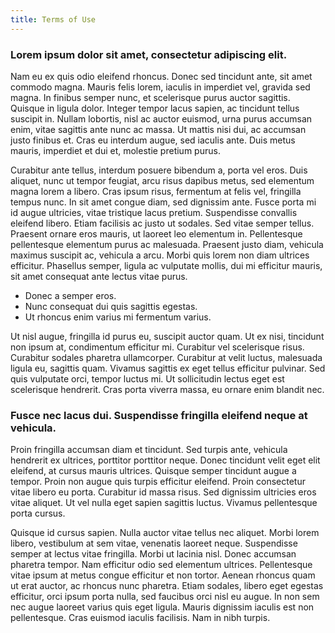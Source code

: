 ```yaml
---
title: Terms of Use
---
```


### Lorem ipsum dolor sit amet, consectetur adipiscing elit. 
Nam eu ex quis odio eleifend rhoncus. Donec sed tincidunt ante, sit amet commodo magna. Mauris felis lorem, iaculis in imperdiet vel, gravida sed magna. In finibus semper nunc, et scelerisque purus auctor sagittis. Quisque in ligula dolor. Integer tempor lacus sapien, ac tincidunt tellus suscipit in. Nullam lobortis, nisl ac auctor euismod, urna purus accumsan enim, vitae sagittis ante nunc ac massa. Ut mattis nisi dui, ac accumsan justo finibus et. Cras eu interdum augue, sed iaculis ante. Duis metus mauris, imperdiet et dui et, molestie pretium purus.

Curabitur ante tellus, interdum posuere bibendum a, porta vel eros. Duis aliquet, nunc ut tempor feugiat, arcu risus dapibus metus, sed elementum magna lorem a libero. Cras ipsum risus, fermentum at felis vel, fringilla tempus nunc. In sit amet congue diam, sed dignissim ante. Fusce porta mi id augue ultricies, vitae tristique lacus pretium. Suspendisse convallis eleifend libero. Etiam facilisis ac justo ut sodales. Sed vitae semper tellus. Praesent ornare eros mauris, ut laoreet leo elementum in. Pellentesque pellentesque elementum purus ac malesuada. Praesent justo diam, vehicula maximus suscipit ac, vehicula a arcu. Morbi quis lorem non diam ultrices efficitur. Phasellus semper, ligula ac vulputate mollis, dui mi efficitur mauris, sit amet consequat ante lectus vitae purus.

* Donec a semper eros. 
* Nunc consequat dui quis sagittis egestas. 
* Ut rhoncus enim varius mi fermentum varius. 

Ut nisl augue, fringilla id purus eu, suscipit auctor quam. Ut ex nisi, tincidunt non ipsum at, condimentum efficitur mi. Curabitur vel scelerisque risus. Curabitur sodales pharetra ullamcorper. Curabitur at velit luctus, malesuada ligula eu, sagittis quam. Vivamus sagittis ex eget tellus efficitur pulvinar. Sed quis vulputate orci, tempor luctus mi. Ut sollicitudin lectus eget est scelerisque hendrerit. Cras porta viverra massa, eu ornare enim blandit nec.

### Fusce nec lacus dui. Suspendisse fringilla eleifend neque at vehicula. 

Proin fringilla accumsan diam et tincidunt. Sed turpis ante, vehicula hendrerit ex ultrices, porttitor porttitor neque. Donec tincidunt velit eget elit eleifend, at cursus mauris ultrices. Quisque semper tincidunt augue a tempor. Proin non augue quis turpis efficitur eleifend. Proin consectetur vitae libero eu porta. Curabitur id massa risus. Sed dignissim ultricies eros vitae aliquet. Ut vel nulla eget sapien sagittis luctus. Vivamus pellentesque porta cursus.

Quisque id cursus sapien. Nulla auctor vitae tellus nec aliquet. Morbi lorem libero, vestibulum at sem vitae, venenatis laoreet neque. Suspendisse semper at lectus vitae fringilla. Morbi ut lacinia nisl. Donec accumsan pharetra tempor. Nam efficitur odio sed elementum ultrices. Pellentesque vitae ipsum at metus congue efficitur et non tortor. Aenean rhoncus quam ut erat auctor, ac rhoncus nunc pharetra. Etiam sodales, libero eget egestas efficitur, orci ipsum porta nulla, sed faucibus orci nisl eu augue. In non sem nec augue laoreet varius quis eget ligula. Mauris dignissim iaculis est non pellentesque. Cras euismod iaculis facilisis. Nam in nibh turpis.